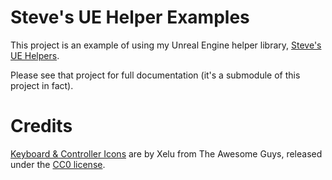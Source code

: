 # Steve's UE Helper Examples

This project is an example of using my Unreal Engine helper library, 
[Steve's UE Helpers](https://github.com/sinbad/StevesUEHelpers).

Please see that project for full documentation (it's a submodule of this project in fact).

# Credits

[Keyboard & Controller Icons](https://thoseawesomeguys.com/prompts/) are by Xelu 
from The Awesome Guys, released under the [CC0 license](https://creativecommons.org/choose/zero/).